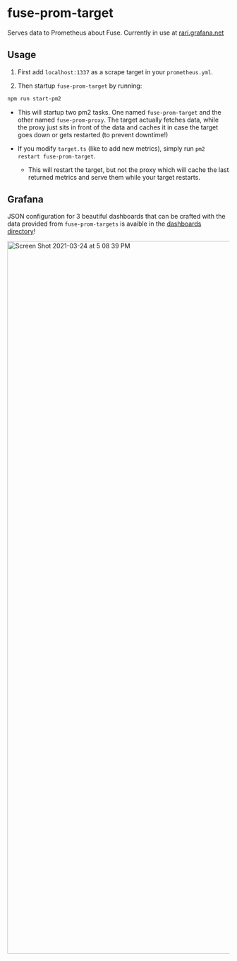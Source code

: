 # fuse-prom-target
Serves data to Prometheus about Fuse. Currently in use at [rari.grafana.net](https://rari.grafana.net)

## Usage

1. First add `localhost:1337` as a scrape target in your `prometheus.yml`.

2. Then startup `fuse-prom-target` by running:

```bash
npm run start-pm2
```

- This will startup two pm2 tasks. One named `fuse-prom-target` and the other named `fuse-prom-proxy`. The target actually fetches data, while the proxy just sits in front of the data and caches it in case the target goes down or gets restarted (to prevent downtime!)

- If you modify `target.ts` (like to add new metrics), simply run `pm2 restart fuse-prom-target`. 
  - This will restart the target, but not the proxy which will cache the last returned metrics and serve them while your target restarts.

## Grafana

JSON configuration for 3 beautiful dashboards that can be crafted with the data provided from `fuse-prom-targets` is avaible in the [dashboards directory](/dashboards)! 

<img width="1611" alt="Screen Shot 2021-03-24 at 5 08 39 PM" src="https://user-images.githubusercontent.com/26209401/112399514-95858900-8cc3-11eb-8c78-8e5b62f1d300.png">

